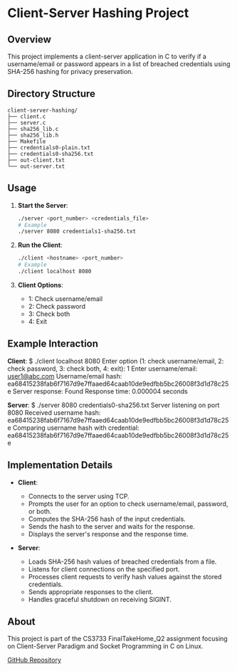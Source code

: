 # Client-Server Hashing Project

## Overview
This project implements a client-server application in C to verify if a username/email or password appears in a list of breached credentials using SHA-256 hashing for privacy preservation.

## Directory Structure
```plaintext
client-server-hashing/
├── client.c
├── server.c
├── sha256_lib.c
├── sha256_lib.h
├── Makefile
├── credentials0-plain.txt
├── credentials0-sha256.txt
├── out-client.txt
└── out-server.txt
```

## Usage

1. **Start the Server**:
    ```sh
    ./server <port_number> <credentials_file>
    # Example
    ./server 8080 credentials1-sha256.txt
    ```

2. **Run the Client**:
    ```sh
    ./client <hostname> <port_number>
    # Example
    ./client localhost 8080
    ```

3. **Client Options**:
    - 1: Check username/email
    - 2: Check password
    - 3: Check both
    - 4: Exit

## Example Interaction

**Client**:
$ ./client localhost 8080
Enter option (1: check username/email, 2: check password, 3: check both, 4: exit): 1
Enter username/email: user1@abc.com
Username/email hash: ea68415238fab6f7167d9e7ffaaed64caab10de9edfbb5bc26008f3d1d78c25e
Server response: Found
Response time: 0.000004 seconds


**Server**:
$ ./server 8080 credentials0-sha256.txt
Server listening on port 8080
Received username hash: ea68415238fab6f7167d9e7ffaaed64caab10de9edfbb5bc26008f3d1d78c25e
Comparing username hash with credential: ea68415238fab6f7167d9e7ffaaed64caab10de9edfbb5bc26008f3d1d78c25e


## Implementation Details

- **Client**:
    - Connects to the server using TCP.
    - Prompts the user for an option to check username/email, password, or both.
    - Computes the SHA-256 hash of the input credentials.
    - Sends the hash to the server and waits for the response.
    - Displays the server's response and the response time.

- **Server**:
    - Loads SHA-256 hash values of breached credentials from a file.
    - Listens for client connections on the specified port.
    - Processes client requests to verify hash values against the stored credentials.
    - Sends appropriate responses to the client.
    - Handles graceful shutdown on receiving SIGINT.

## About
This project is part of the CS3733 FinalTakeHome_Q2 assignment focusing on Client-Server Paradigm and Socket Programming in C on Linux.

[GitHub Repository](https://github.com/sc4311/client-server-hashing)

